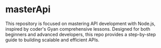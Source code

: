 # masterApi
This repository is focused on mastering API development with Node.js, inspired by coder's Gyan comprehensive lessons. Designed for both beginners and advanced developers, this repo provides a step-by-step guide to building scalable and efficient APIs.
